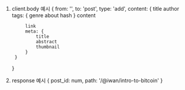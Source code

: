 1. client.body 예시
    {
        from: '',
        to: 'post',
        type: 'add',
        content: {
            title
            author
            tags: {
                genre
                about
                hash
            }
            content

            link
            meta: {
                title
                abstract
                thumbnail
            }
        }
    }
2. response 예시
    {
        post_id: num,
        path: '/@iwan/intro-to-bitcoin'
    }
